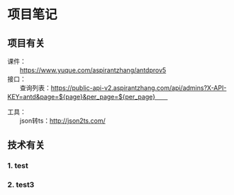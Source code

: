 
# 项目笔记

## 项目有关
课件：  
　　https://www.yuque.com/aspirantzhang/antdprov5  
接口：  
　　查询列表：https://public-api-v2.aspirantzhang.com/api/admins?X-API-KEY=antd&page=${page}&per_page=${per_page}　　

工具：  
　　json转ts：http://json2ts.com/
## 技术有关

### 1. test
### 2. test3
